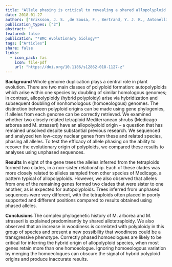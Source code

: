 ```yaml
---
title: "Allele phasing is critical to revealing a shared allopolyploid origin of Medicago arborea and M. strasseri (Fabaceae)"
date: 2018-01-27
authors: ["Eriksson, J. S. ,de Sousa, F., Bertrand, Y. J. K., Antonelli, A., Oxelman, B., Pfeil, B. E."]
publication_types: ["2"]
abstract: ""
featured: false
publication: "*BMC evolutionary biology*"
tags: ["Articles"]
share: false
links:
  - icon_pack: fas
    icon: file-pdf
    url: "https://doi.org/10.1186/s12862-018-1127-z"
---
```


**Background**
Whole genome duplication plays a central role in plant evolution. There are two main classes of polyploid formation: autopolyploids which arise within one species by doubling of similar homologous genomes; in contrast, allopolyploidy (hybrid polyploidy) arise via hybridization and subsequent doubling of nonhomologous (homoeologous) genomes. The distinction between polyploid origins can be made using gene phylogenies, if alleles from each genome can be correctly retrieved. We examined whether two closely related tetraploid Mediterranean shrubs (Medicago arborea and M. strasseri) have an allopolyploid origin – a question that has remained unsolved despite substantial previous research. We sequenced and analyzed ten low-copy nuclear genes from these and related species, phasing all alleles. To test the efficacy of allele phasing on the ability to recover the evolutionary origin of polyploids, we compared these results to analyses using unphased sequences.

**Results**
In eight of the gene trees the alleles inferred from the tetraploids formed two clades, in a non-sister relationship. Each of these clades was more closely related to alleles sampled from other species of Medicago, a pattern typical of allopolyploids. However, we also observed that alleles from one of the remaining genes formed two clades that were sister to one another, as is expected for autopolyploids. Trees inferred from unphased sequences were very different, with the tetraploids often placed in poorly supported and different positions compared to results obtained using phased alleles.

**Conclusions**
The complex phylogenetic history of M. arborea and M. strasseri is explained predominantly by shared allotetraploidy. We also observed that an increase in woodiness is correlated with polyploidy in this group of species and present a new possibility that woodiness could be a transgressive phenotype. Correctly phased homoeologues are likely to be critical for inferring the hybrid origin of allopolyploid species, when most genes retain more than one homoeologue. Ignoring homoeologous variation by merging the homoeologues can obscure the signal of hybrid polyploid origins and produce inaccurate results.
